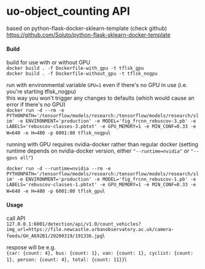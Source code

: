 # uo-object_counting API
based on python-flask-docker-sklearn-template (check github)
https://github.com/Soluto/python-flask-sklearn-docker-template

#### Build
build for use with or without GPU \
`docker build . -f Dockerfile-with_gpu -t tflsk_gpu` \
`docker build . -f Dockerfile-without_gpu -t tflsk_nogpu`

run with environmental variable `GPU=1` even if there's no GPU in use (i.e. you're starting tflsk_nogpu)\
this way you won't trigger any changes to defaults (which would cause an error if there's no GPU)\
`docker run -d --rm -e PYTHONPATH='/tensorflow/models/research:/tensorflow/models/research/slim' -e ENVIRONMENT='production' -e MODEL='fig_frcnn_rebuscov-3.pb' -e LABELS='rebuscov-classes-3.pbtxt' -e GPU_MEMORY=1 -e MIN_CONF=0.33 -e W=640 -e H=480 -p 6001:80 tflsk_nogpu`\

running with GPU requires nvidia-docker rather than regular docker (setting runtime depends on nvidia-docker version, either `"--runtime=nvidia"` or `"--gpus all"`)

`docker run -d --runtime=nvidia --rm -e PYTHONPATH='/tensorflow/models/research:/tensorflow/models/research/slim' -e ENVIRONMENT='production' -e MODEL='fig_frcnn_rebuscov-1.pb' -e LABELS='rebuscov-classes-1.pbtxt' -e GPU_MEMORY=1 -e MIN_CONF=0.33 -e W=640 -e H=480 -p 6001:80 tflsk_gpu`\

#### Usage
call API\
`127.0.0.1:6001/detection/api/v1.0/count_vehicles?img_url=https://file.newcastle.urbanobservatory.ac.uk/camera-feeds/GH_A692B1/20200319/191336.jpg`\

respose will be e.g.\
`{car: {count: 4}, bus: {count: 1}, van: {count: 1}, cyclist: {count: 1}, person: {count: 4}, total: {count: 11}}`\